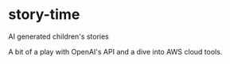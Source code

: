 # story-time
AI generated children's stories

A bit of a play with OpenAI's API and a dive into AWS cloud tools.
